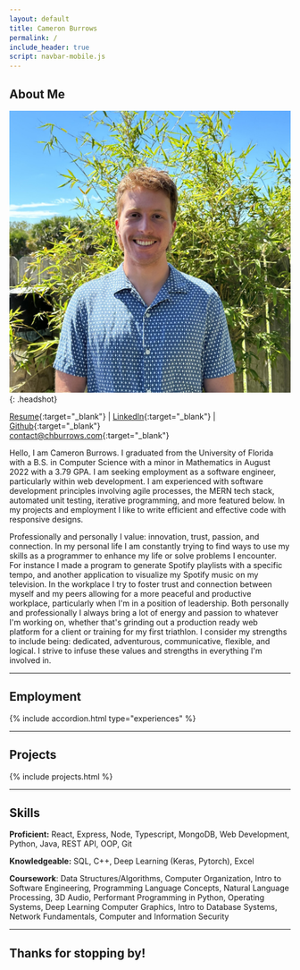 ```yaml
---
layout: default
title: Cameron Burrows
permalink: /
include_header: true
script: navbar-mobile.js
---
```


## About Me

![Headshot](/assets/images/headshot.jpg){: .headshot}

[Resume](/assets/files/resume.pdf){:target="\_blank"}
|
[LinkedIn](https://www.linkedin.com/in/chburrows){:target="\_blank"}
|
[Github](https://github.com/cburrows1){:target="\_blank"}  
[contact@chburrows.com](mailto:contact@chburrows.com){:target="\_blank"}

Hello, I am Cameron Burrows. I graduated from the University of Florida with a B.S. in Computer Science with a minor in Mathematics in August 2022 with a 3.79 GPA. I am seeking employment as a software engineer, particularly within web development. I am experienced with software development principles involving agile processes, the MERN tech stack, automated unit testing, iterative programming, and more featured below. In my projects and employment I like to write efficient and effective code with responsive designs.

Professionally and personally I value: innovation, trust, passion, and connection. In my personal life I am constantly trying to find ways to use my skills as a programmer to enhance my life or solve problems I encounter. For instance I made a program to generate Spotify playlists with a specific tempo, and another application to visualize my Spotify music on my television. In the workplace I try to foster trust and connection between myself and my peers allowing for a more peaceful and productive workplace, particularly when I'm in a position of leadership. Both personally and professionally I always bring a lot of energy and passion to whatever I'm working on, whether that's grinding out a production ready web platform for a client or training for my first triathlon. I consider my strengths to include being: dedicated, adventurous, communicative, flexible, and logical. I strive to infuse these values and strengths in everything I'm involved in.

---

## Employment

{% include accordion.html type="experiences" %}

---

## Projects

{% include projects.html %}

---

## Skills

**Proficient:** React, Express, Node, Typescript, MongoDB, Web Development, Python, Java, REST API, OOP, Git

**Knowledgeable:** SQL, C++, Deep Learning (Keras, Pytorch), Excel

**Coursework**: Data Structures/Algorithms, Computer Organization, Intro to Software Engineering, Programming Language Concepts, Natural Language Processing, 3D Audio, Performant Programming in Python, Operating Systems, Deep Learning Computer Graphics, Intro to Database Systems, Network Fundamentals, Computer and Information Security

---

## Thanks for stopping by!
